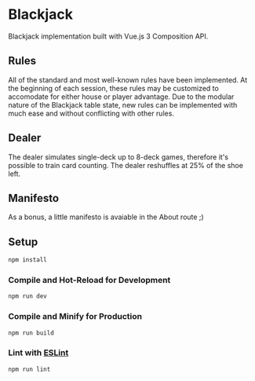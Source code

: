 # Blackjack
Blackjack implementation built with Vue.js 3 Composition API.

## Rules
All of the standard and most well-known rules have been implemented. At the beginning of each session, these rules may be customized to accomodate for either house or player advantage. Due to the modular nature of the Blackjack table state, new rules can be implemented with much ease and without conflicting with other rules.

## Dealer
The dealer simulates single-deck up to 8-deck games, therefore it's possible to train card counting. The dealer reshuffles at 25% of the shoe left.

## Manifesto
As a bonus, a little manifesto is avaiable in the About route ;)

## Setup
```sh
npm install
```
### Compile and Hot-Reload for Development
```sh
npm run dev
```
### Compile and Minify for Production
```sh
npm run build
```
### Lint with [ESLint](https://eslint.org/)
```sh
npm run lint
```